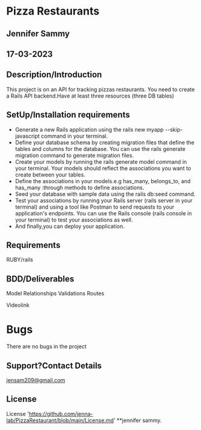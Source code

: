 # Pizza Restaurants

## Jennifer Sammy

## 17-03-2023

## Description/Introduction

This project is on an API for tracking pizzas restaurants.
You need to create a Rails API backend.Have at least three resources (three DB tables)

## SetUp/Installation requirements

- Generate a new Rails application using the rails new myapp --skip-javascript command in your terminal.
- Define your database schema by creating migration files that define the tables and columns for the database. You can use the rails generate migration command to generate migration files.
- Create your models by running the rails generate model command in your terminal. Your models should reflect the associations you want to create between your tables.
- Define the associations in your models.e.g has_many, belongs_to, and has_many :through methods to define associations.
- Seed your database with sample data using the rails db:seed command.
- Test your associations by running your Rails server (rails server in your terminal) and using a tool like Postman to send requests to your application's endpoints. You can use the Rails console (rails console in your terminal) to test your associations as well.
- And finally,you can deploy your application.

## Requirements

RUBY/rails

## BDD/Deliverables

Model Relationships
Validations
Routes

Videolink

# Bugs

There are no bugs in the project

## Support?Contact Details

jensam209@gmail.com

## License

License 'https://github.com/jenna-lab/PizzaRestaurant/blob/main/License.md' \*\*jennifer sammy.
